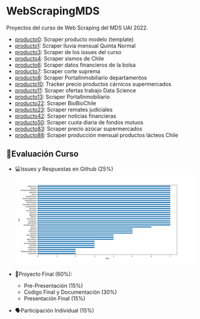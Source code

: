 # WebScrapingMDS
Proyectos del curso de Web Scraping del MDS UAI 2022.

* [producto0](https://github.com/pescap/WebScrapingMDS/tree/main/producto0): Scraper producto modelo (template)
* [producto1](https://github.com/pescap/WebScrapingMDS/tree/main/producto1): Scraper lluvia mensual Quinta Normal
* [producto3](https://github.com/pescap/WebScrapingMDS/tree/main/producto3): Scraper de los issues del curso
* [producto4](https://github.com/JoseAlexanderCL/WebScrapingMDS/tree/main/producto4): Scraper sismos de Chile
* [producto6](https://github.com/pescap/WebScrapingMDS/tree/main/producto6): Scraper datos financieros de la bolsa
* [producto7](https://github.com/pescap/WebScrapingMDS/tree/main/producto7): Scraper corte suprema
* [producto8](https://github.com/pescap/WebScrapingMDS/tree/main/producto8): Scraper PortalInmobiliario departamentos
* [producto10](https://github.com/pescap/WebScrapingMDS/tree/main/producto10): Tracker precio productos cárnicos supermercados
* [producto11](https://github.com/pescap/WebScrapingMDS/tree/main/producto11): Scraper ofertas trabajo Data Science
* [producto13](https://github.com/pescap/WebScrapingMDS/tree/main/producto13): Scraper PortalInmobiliario
* [producto22](https://github.com/pescap/WebScrapingMDS/tree/main/producto22): Scraper BioBioChile
* [producto23](https://github.com/pescap/WebScrapingMDS/tree/main/producto23): Scraper remates judiciales
* [producto42](https://github.com/pescap/WebScrapingMDS/tree/main/producto42): Scraper noticias financieras
* [producto50](https://github.com/pescap/WebScrapingMDS/tree/main/producto50): Scraper cuota diaria de fondos mutuos
* [producto83](https://github.com/pescap/WebScrapingMDS/tree/main/producto83): Scraper precio azúcar supermercados
* [producto88](https://github.com/pescap/WebScrapingMDS/tree/main/producto88): Scraper producción mensual productos lácteos Chile








## 📝Evaluación Curso

* 💻Issues y Respuestas en Github (25%)
![alt text](https://github.com/pescap/WebScrapingMDS/blob/main/producto3/output/issues.png)


* 🏁Proyecto Final (60%):
    * Pre-Presentación (15%)
    * Codigo Final y Documentación (30%)
    * Presentación Final (15%)

* 🗣Participación Individual (15%)


